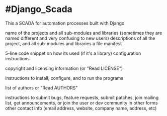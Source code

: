 #Django_Scada
====

This a SCADA for automation processes built with Django


name of the projects and all sub-modules and libraries (sometimes they are named different and very confusing to new users)
descriptions of all the project, and all sub-modules and libraries
a file manifest


5-line code snippet on how its used (if it's a library)
configuration instructions

copyright and licensing information (or "Read LICENSE")

instructions to install, configure, and to run the programs

list of authors or "Read AUTHORS"

instructions to submit bugs, feature requests, submit patches, join mailing list, get announcements, or join the user or dev community in other forms
other contact info (email address, website, company name, address, etc)

